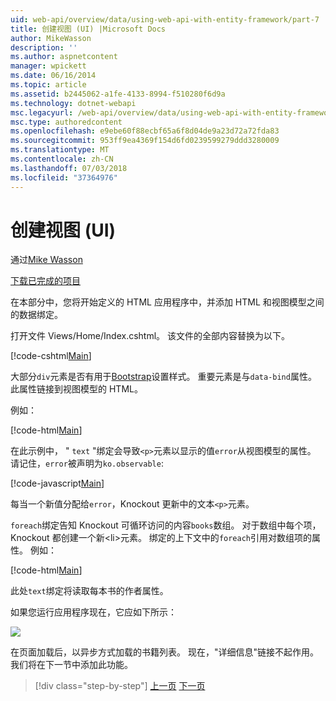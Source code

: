 ```yaml
---
uid: web-api/overview/data/using-web-api-with-entity-framework/part-7
title: 创建视图 (UI) |Microsoft Docs
author: MikeWasson
description: ''
ms.author: aspnetcontent
manager: wpickett
ms.date: 06/16/2014
ms.topic: article
ms.assetid: b2445062-a1fe-4133-8994-f510280f6d9a
ms.technology: dotnet-webapi
msc.legacyurl: /web-api/overview/data/using-web-api-with-entity-framework/part-7
msc.type: authoredcontent
ms.openlocfilehash: e9ebe60f88ecbf65a6f8d04de9a23d72a72fda83
ms.sourcegitcommit: 953ff9ea4369f154d6fd0239599279ddd3280009
ms.translationtype: MT
ms.contentlocale: zh-CN
ms.lasthandoff: 07/03/2018
ms.locfileid: "37364976"
---
```

<a name="create-the-view-ui"></a>创建视图 (UI)
====================
通过[Mike Wasson](https://github.com/MikeWasson)

[下载已完成的项目](https://github.com/MikeWasson/BookService)

在本部分中，您将开始定义的 HTML 应用程序中，并添加 HTML 和视图模型之间的数据绑定。

打开文件 Views/Home/Index.cshtml。 该文件的全部内容替换为以下。

[!code-cshtml[Main](part-7/samples/sample1.cshtml)]

大部分`div`元素是否有用于[Bootstrap](http://getbootstrap.com/)设置样式。 重要元素是与`data-bind`属性。 此属性链接到视图模型的 HTML。

例如：

[!code-html[Main](part-7/samples/sample2.html)]

在此示例中， &quot; `text` &quot;绑定会导致`<p>`元素以显示的值`error`从视图模型的属性。 请记住，`error`被声明为`ko.observable`:

[!code-javascript[Main](part-7/samples/sample3.js)]

每当一个新值分配给`error`，Knockout 更新中的文本`<p>`元素。

`foreach`绑定告知 Knockout 可循环访问的内容`books`数组。 对于数组中每个项，Knockout 都创建一个新&lt;li&gt;元素。 绑定的上下文中的`foreach`引用对数组项的属性。 例如：

[!code-html[Main](part-7/samples/sample4.html)]

此处`text`绑定将读取每本书的作者属性。

如果您运行应用程序现在，它应如下所示：

![](part-7/_static/image1.png)

在页面加载后，以异步方式加载的书籍列表。 现在，&quot;详细信息&quot;链接不起作用。 我们将在下一节中添加此功能。

> [!div class="step-by-step"]
> [上一页](part-6.md)
> [下一页](part-8.md)
